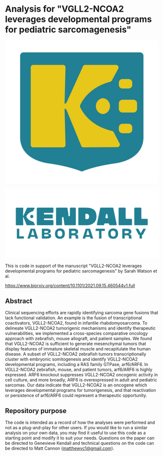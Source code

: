 # Analysis for "VGLL2-NCOA2 leverages developmental programs for pediatric sarcomagenesis"

<p align="center">
  <img src="./misc/KendallLogo.jpg"/>
</p>

<p align="center">
  <img src="./misc/KendallLogoLetters.jpg"/>
</p>

This is code in support of the manuscript "VGLL2-NCOA2 leverages developmental programs for pediatric sarcomagenesis" by Sarah Watson et al.

https://www.biorxiv.org/content/10.1101/2021.09.15.460544v1.full

## Abstract
Clinical sequencing efforts are rapidly identifying sarcoma gene fusions that lack functional validation. An example is the fusion of transcriptional coactivators, VGLL2-NCOA2, found in infantile rhabdomyosarcoma. To delineate VGLL2-NCOA2 tumorigenic mechanisms and identify therapeutic vulnerabilities, we implemented a cross-species comparative oncology approach with zebrafish, mouse allograft, and patient samples. We found that VGLL2-NCOA2 is sufficient to generate mesenchymal tumors that display features of immature skeletal muscle and recapitulate the human disease. A subset of VGLL2-NCOA2 zebrafish tumors transcriptionally cluster with embryonic somitogenesis and identify VGLL2-NCOA2 developmental programs, including a RAS family GTPase, arf6/ARF6. In VGLL2-NCOA2 zebrafish, mouse, and patient tumors, arf6/ARF6 is highly expressed. ARF6 knockout suppresses VGLL2-NCOA2 oncogenic activity in cell culture, and more broadly, ARF6 is overexpressed in adult and pediatric sarcomas. Our data indicate that VGLL2-NCOA2 is an oncogene which leverages developmental programs for tumorigenesis, and that reactivation or persistence of arf6/ARF6 could represent a therapeutic opportunity.

## Repository purpose
The code is intended as a record of how the analyses were performed and not as a plug-and-play for other users. If you would like to run a similar analysis on your own data, you may find it useful to use this code as a starting point and modify it to suit your needs. Questions on the paper can be directed to Genevieve Kendall and technical questions on the code can be directed to Matt Cannon (matthewvc1@gmail.com).
